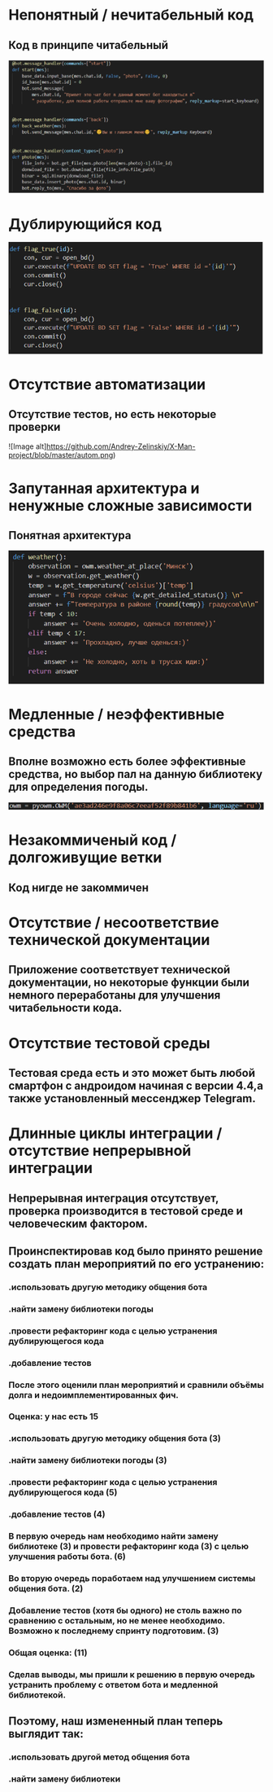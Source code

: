 # Непонятный / нечитабельный код
## Код в принципе читабельный
![Image alt](https://github.com/Andrey-Zelinskiy/X-Man-project/blob/master/Read_Cod.png)
# Дублирующийся код
![Image alt](https://github.com/Andrey-Zelinskiy/X-Man-project/blob/master/Dubl.png)
# Отсутствие автоматизации
## Отсутствие тестов, но есть некоторые проверки
![Image alt]https://github.com/Andrey-Zelinskiy/X-Man-project/blob/master/autom.png)
# Запутанная архитектура и ненужные сложные зависимости
## Понятная архитектура
![Image alt](https://github.com/Andrey-Zelinskiy/X-Man-project/blob/master/norn.png)
# Медленные / неэффективные средства
## Вполне возможно есть более эффективные средства, но выбор пал на данную библиотеку для определения погоды.
![Image alt](https://github.com/Andrey-Zelinskiy/X-Man-project/blob/master/bibl.png)
# Незакоммиченый код / долгоживущие ветки
## Код нигде не закоммичен
# Отсутствие / несоответствие технической документации
## Приложение соответствует технической документации, но некоторые функции были немного переработаны для улучшения читабельности кода.
# Отсутствие тестовой среды
## Тестовая среда есть и это может быть любой смартфон с андроидом начиная с версии 4.4,а также установленный мессенджер Telegram.
# Длинные циклы интеграции / отсутствие непрерывной интеграции
## Непрерывная интеграция отсутствует, проверка производится в тестовой среде и человеческим фактором.

## Проинспектировав код было принято решение создать план мероприятий по его устранению:
### .использовать другую методику общения бота
### .найти замену библиотеки погоды
### .провести рефакторинг кода с целью устранения дублирующегося кода
### .добавление тестов

### После этого оценили план мероприятий и сравнили объёмы долга и недоимплементированных фич.
### Оценка: у нас есть 15
### .использовать другую методику общения бота (3)
### .найти замену библиотеки погоды (3)
### .провести рефакторинг кода с целью устранения дублирующегося кода (5)
### .добавление тестов (4)

### В первую очередь нам необходимо найти замену библиотеке (3) и провести рефакторинг кода (3) с целью улучшения работы бота. (6)
### Во вторую очередь поработаем над улучшением системы общения бота. (2)
### Добавление тестов (хотя бы одного) не столь важно по сравнению с остальным, но не менее необходимо. Возможно к последнему спринту подготовим. (3)
### Общая оценка: (11)

### Сделав выводы, мы пришли к решению в первую очередь устранить проблему с ответом бота и медленной библиотекой.

## Поэтому, наш измененный план теперь выглядит так:
### .использовать другой метод общения бота
### .найти замену библиотеки
